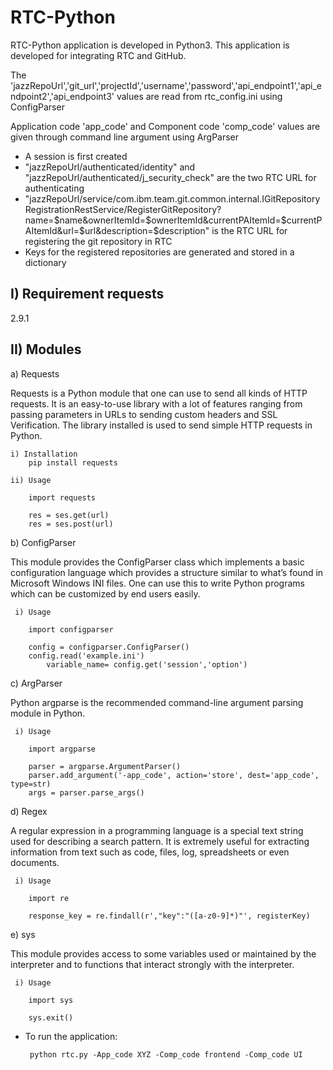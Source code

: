 # RTC-Python

RTC-Python application is developed in Python3. This application is developed for integrating RTC and GitHub.

The 'jazzRepoUrl','git_url','projectId','username','password','api_endpoint1','api_endpoint2','api_endpoint3' values are read from rtc_config.ini using ConfigParser

Application code 'app_code' and Component code 'comp_code' values are given through command line argument using ArgParser

- A session is first created
- "jazzRepoUrl/authenticated/identity" and "jazzRepoUrl/authenticated/j_security_check" are the two RTC URL for authenticating
- "jazzRepoUrl/service/com.ibm.team.git.common.internal.IGitRepositoryRegistrationRestService/RegisterGitRepository?name=$name&ownerItemId=$ownerItemId&currentPAItemId=$currentPAItemId&url=$url&description=$description" is the RTC URL for registering the git repository in RTC
- Keys for the registered repositories are generated and stored in a dictionary

I) Requirement requests
   ---------------------
   
   2.9.1

II) Modules
   ----------
   
  a) Requests
  
   Requests is a Python module that one can use to send all kinds of HTTP requests. It is an easy-to-use library with a lot of features ranging from passing parameters in URLs to sending custom headers and SSL Verification. The library installed is used to send simple HTTP requests in Python.
                
    i) Installation
        pip install requests

    ii) Usage
    
        import requests

        res = ses.get(url)
        res = ses.post(url)                   
  
  b) ConfigParser
  
   This module provides the ConfigParser class which implements a basic configuration language which provides a structure similar to what’s found in Microsoft Windows INI files. One can use this to write Python programs which can be customized by end users easily.
        
     i) Usage
     
        import configparser

        config = configparser.ConfigParser()
        config.read('example.ini')    
            variable_name= config.get('session','option')
                                
  c) ArgParser
  
   Python argparse is the recommended command-line argument parsing module in Python.
        
     i) Usage
     
        import argparse

        parser = argparse.ArgumentParser()
        parser.add_argument('-app_code', action='store', dest='app_code', type=str)             
        args = parser.parse_args()

  d) Regex 
       
   A regular expression in a programming language is a special text string used for describing a search pattern. It is extremely useful for extracting information from text such as code, files, log, spreadsheets or even documents.
        
     i) Usage
     
        import re
  
        response_key = re.findall(r',"key":"([a-z0-9]*)"', registerKey)

  e) sys
  
   This module provides access to some variables used or maintained by the interpreter and to functions that interact strongly with the interpreter.
        
     i) Usage 
     
        import sys

        sys.exit()
        
  - To run the application: 
  
         python rtc.py -App_code XYZ -Comp_code frontend -Comp_code UI
